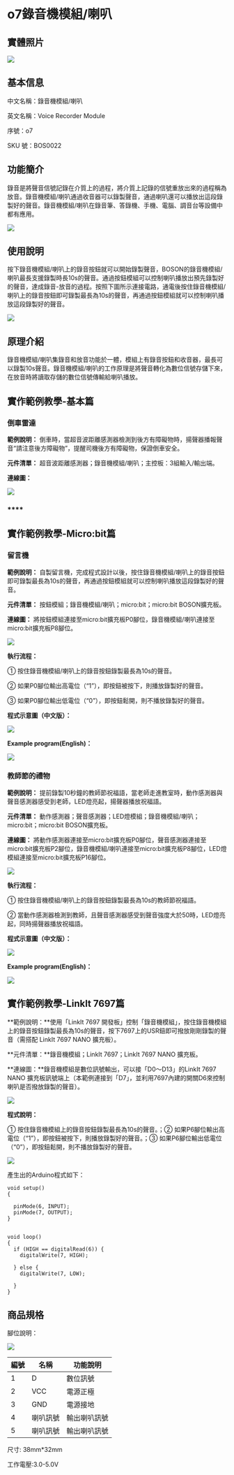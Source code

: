 # o7錄音機模組/喇叭

## 實體照片

![](<../../../.gitbook/assets/boson-lu-yin-mo-kuai-shi-wu-tu (1).png>)

## 基本信息

中文名稱：錄音機模組/喇叭

英文名稱：Voice Recorder Module

序號：o7

SKU 號：BOS0022

## 功能簡介

錄音是將聲音信號記錄在介質上的過程，將介質上記錄的信號重放出來的過程稱為放音。錄音機模組/喇叭通過收音器可以錄製聲音，通過喇叭還可以播放出這段錄製好的聲音。錄音機模組/喇叭在錄音筆、答錄機、手機、電腦、調音台等設備中都有應用。

![](../../../.gitbook/assets/voice_recorder_module_intro.png)

## 使用說明

按下錄音機模組/喇叭上的錄音按鈕就可以開始錄製聲音，BOSON的錄音機模組/喇叭最長支援錄製時長10s的聲音。通過按鈕模組可以控制喇叭播放出預先錄製好的聲音，達成錄音-放音的過程。按照下圖所示連接電路，通電後按住錄音機模組/喇叭上的錄音按鈕即可錄製最長為10s的聲音，再通過按鈕模組就可以控制喇叭播放這段錄製好的聲音。

![](../../../.gitbook/assets/boson\_录音模块\_使用说明.png)

## 原理介紹

錄音機模組/喇叭集錄音和放音功能於一體，模組上有錄音按鈕和收音器，最長可以錄製10s聲音。錄音機模組/喇叭的工作原理是將聲音轉化為數位信號存儲下來，在放音時將讀取存儲的數位信號傳輸給喇叭播放。

## 實作範例教學-基本篇

### **倒車雷達**

**範例說明：** 倒車時，當超音波距離感測器檢測到後方有障礙物時，揚聲器播報聲音“請注意後方障礙物”，提醒司機後方有障礙物，保證倒車安全。

**元件清單：** 超音波距離感測器；錄音機模組/喇叭；主控板：3組輸入/輸出端。

**連線圖：**

![](<../../../.gitbook/assets/boson-lu-yin-mo-kuai-dao-che-lei-da-lian-xian-tu (3) (1) (3).png>)

### \*\*\*\*

## 實作範例教學-Micro:bit篇

### **留言機**

**範例說明：** 自製留言機，完成程式設計以後，按住錄音機模組/喇叭上的錄音按鈕即可錄製最長為10s的聲音，再通過按鈕模組就可以控制喇叭播放這段錄製好的聲音。

**元件清單：** 按鈕模組；錄音機模組/喇叭；micro:bit；micro:bit BOSON擴充板。

**連線圖：** 將按鈕模組連接至micro:bit擴充板P0腳位，錄音機模組/喇叭連接至micro:bit擴充板P8腳位。

![](<../../../.gitbook/assets/boson\_扬声器模块\_留言机连线图 (2) (2) (2) (2) (1).png>)

**執行流程：**

① 按住錄音機模組/喇叭上的錄音按鈕錄製最長為10s的聲音。

② 如果P0腳位輸出高電位（“1”），即按鈕被按下，則播放錄製好的聲音。

③ 如果P0腳位輸出低電位（“0”），即按鈕鬆開，則不播放錄製好的聲音。

**程式示意圖（中文版）：**

![](<../../../.gitbook/assets/self_locking_switch_prg_ch_tw (3) (3) (3).png>)

**Example program(English)：**

![](<../../../.gitbook/assets/led_module_prg1\_en (3) (1) (10).png>)

### **教師節的禮物**

**範例說明：** 提前錄製10秒鐘的教師節祝福語，當老師走進教室時，動作感測器與聲音感測器感受到老師，LED燈亮起，揚聲器播放祝福語。

**元件清單：** 動作感測器；聲音感測器；LED燈模組；錄音機模組/喇叭；micro:bit；micro:bit BOSON擴充板。

**連線圖：** 將動作感測器連接至micro:bit擴充板P0腳位，聲音感測器連接至micro:bit擴充板P2腳位，錄音機模組/喇叭連接至micro:bit擴充板P8腳位，LED燈模組連接至micro:bit擴充板P16腳位。

![](<../../../.gitbook/assets/boson-lu-yin-mo-kuai-jiao-shi-jie-de-li-wu-lian-xian-tu (2) (2) (2) (2) (1).png>)

**執行流程：**

① 按住錄音機模組/喇叭上的錄音按鈕錄製最長為10s的教師節祝福語。

② 當動作感測器檢測到教師，且聲音感測器感受到聲音強度大於50時，LED燈亮起，同時揚聲器播放祝福語。

**程式示意圖（中文版）：**

![](../../../.gitbook/assets/voice_recorder_module_prg2\_ch_tw.png)

**Example program(English)：**

![](<../../../.gitbook/assets/boson-lu-yin-mo-kuai-jiao-shi-jie-de-li-wu-cheng-xu-shi-yi-tu-ying-wen-ban (2) (2).png>)

## 實作範例教學-LinkIt 7697篇

**範例說明：**使用「LinkIt 7697 開發板」控制「錄音機模組」，按住錄音機模組上的錄音按鈕錄製最長為10s的聲音，按下7697上的USR鈕即可撥放剛剛錄製的聲音（需搭配 LinkIt 7697 NANO 擴充板）。

**元件清單：**錄音機模組；LinkIt 7697；LinkIt 7697 NANO 擴充板。

**連線圖：**錄音機模組是數位訊號輸出，可以接「D0～D13」的LinkIt 7697 NANO 擴充板訊號端上（本範例連接到「D7」，並利用7697內建的開關D6來控制喇叭是否撥放錄製的聲音）。

![](<../../../.gitbook/assets/voice_recorder\_7697\_1 (1).jpg>)

**程式說明：**

① 按住錄音機模組上的錄音按鈕錄製最長為10s的聲音。；② 如果P6腳位輸出高電位（“1”），即按鈕被按下，則播放錄製好的聲音。；③ 如果P6腳位輸出低電位（“0”），即按鈕鬆開，則不播放錄製好的聲音。

![](../../../.gitbook/assets/voice_recorder\_7697\_2.png)

產生出的Arduino程式如下：

```
void setup()
{

  pinMode(6, INPUT);
  pinMode(7, OUTPUT);
}


void loop()
{
  if (HIGH == digitalRead(6)) {
    digitalWrite(7, HIGH);

  } else {
    digitalWrite(7, LOW);

  }
}
```

## 商品規格

腳位說明：

![](../../../.gitbook/assets/voice_recorder_module_spec.png)

| **編號** | **名稱** | **功能說明** |
| ------ | ------ | -------- |
| 1      | D      | 數位訊號     |
| 2      | VCC    | 電源正極     |
| 3      | GND    | 電源接地     |
| 4      | 喇叭訊號   | 輸出喇叭訊號   |
| 5      | 喇叭訊號   | 輸出喇叭訊號   |

尺寸: 38mm\*32mm

工作電壓:3.0-5.0V
